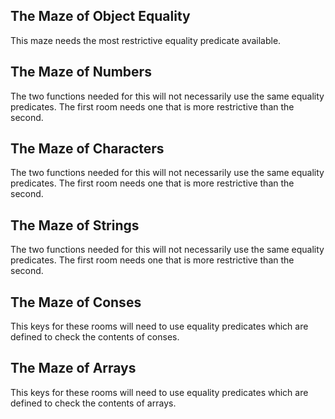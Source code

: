 ## The Maze of Object Equality

This maze needs the most restrictive equality predicate available.

## The Maze of Numbers

The two functions needed for this will not necessarily use the same equality predicates. The first room needs one that is more restrictive than the second.

## The Maze of Characters

The two functions needed for this will not necessarily use the same equality predicates. The first room needs one that is more restrictive than the second.

## The Maze of Strings

The two functions needed for this will not necessarily use the same equality predicates. The first room needs one that is more restrictive than the second.

## The Maze of Conses

This keys for these rooms will need to use equality predicates which are defined to check the contents of conses.

## The Maze of Arrays

This keys for these rooms will need to use equality predicates which are defined to check the contents of arrays.

